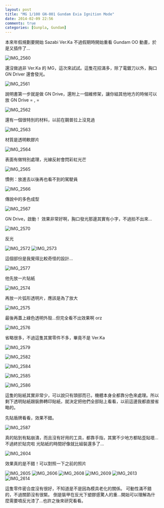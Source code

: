 ```yaml
---
layout: post
title: "MG 1/100 GN-001 Gundam Exia Ignition Mode"
date: 2014-02-09 22:56
comments: true
categories: [Gunpla, Gundam]
---
```


本來年假規劃要開始 Sazabi Ver.Ka 不過假期時開始重看 Gundam OO 動畫，於是又插件了...

![IMG_2560](/images/gunpla-mg-exia/IMG_2560.JPG)
<!--more-->
還沒做過非 Ver.Ka 的 MG，這次來試試。這隻花招滿多，除了電鍍刀以外，胸口 GN Driver 還會發光。

![IMG_2561](/images/gunpla-mg-exia/IMG_2561.JPG)

說明書第一步就是做 GN Drive，還附上一個維修架，讓你組其他地方的時候可以放 GN Drive = , =

![IMG_2562](/images/gunpla-mg-exia/IMG_2562.JPG)

還有一個很特別的材料，以前在鋼普拉上沒見過

![IMG_2563](/images/gunpla-mg-exia/IMG_2563.JPG)

材質是透明軟膠片

![IMG_2564](/images/gunpla-mg-exia/IMG_2564.JPG)

表面有做特別處理，光線反射會閃彩虹光芒

![IMG_2565](/images/gunpla-mg-exia/IMG_2565.JPG)

慣例：放進去以後再也看不到的駕駛員

![IMG_2566](/images/gunpla-mg-exia/IMG_2566.JPG)

傳說中的多色成型

![IMG_2567](/images/gunpla-mg-exia/IMG_2567.JPG)

GN Drive，啟動！
效果非常好啊，胸口發光那邊其實有小字，不過拍不出來...

![IMG_2570](/images/gunpla-mg-exia/IMG_2570.JPG)

反光

![IMG_2572](/images/gunpla-mg-exia/IMG_2572.JPG)
![IMG_2573](/images/gunpla-mg-exia/IMG_2573.JPG)

這個部份是我覺得比較奇怪的設計...

![IMG_2577](/images/gunpla-mg-exia/IMG_2577.JPG)

他先放一片貼紙

![IMG_2574](/images/gunpla-mg-exia/IMG_2574.JPG)

再放一片弧形透明片，應該是為了放大

![IMG_2575](/images/gunpla-mg-exia/IMG_2575.JPG)

最後再蓋上綠色透明外殼...但完全看不出效果啊 orz

![IMG_2576](/images/gunpla-mg-exia/IMG_2576.JPG)

省略很多，不過這隻其實零件不多，畢竟不是 Ver.Ka

![IMG_2579](/images/gunpla-mg-exia/IMG_2579.JPG)

![IMG_2582](/images/gunpla-mg-exia/IMG_2582.JPG)

![IMG_2584](/images/gunpla-mg-exia/IMG_2584.JPG)

![IMG_2585](/images/gunpla-mg-exia/IMG_2585.JPG)

![IMG_2586](/images/gunpla-mg-exia/IMG_2586.JPG)

這隻的貼紙其實非常少，可以說只有頭部而已，機體本身全都靠分色來處理。所以剩下透明貼紙跟裝飾轉印貼紙，就決定把他們全部貼上看看，以前這邊我都直接省略的。

先貼盾牌看看，效果不錯。

![IMG_2587](/images/gunpla-mg-exia/IMG_2587.JPG)

真的貼到有點崩潰，而且沒有好用的工具，都靠手指，其實不少地方都貼歪貼壞...不過終於貼完啦
光貼紙的時間好像就比組裝還多了...

![IMG_2604](/images/gunpla-mg-exia/IMG_2604.JPG)

效果真的是不錯！可以對照一下之前的照片

![IMG_2605](/images/gunpla-mg-exia/IMG_2605.JPG)
![IMG_2606](/images/gunpla-mg-exia/IMG_2606.JPG)
![IMG_2608](/images/gunpla-mg-exia/IMG_2608.JPG)
![IMG_2609](/images/gunpla-mg-exia/IMG_2609.JPG)
![IMG_2613](/images/gunpla-mg-exia/IMG_2613.JPG)
![IMG_2614](/images/gunpla-mg-exia/IMG_2614.JPG)

這隻零件密合度沒有很好，不知道是不是因為模具老化的關係。 可動性滿不錯的，不過關節沒有很緊。
倒是裝甲在反光下塑膠感驚人的重...開始可以理解為什麼需要噴反光漆了...也許之後來研究看看。